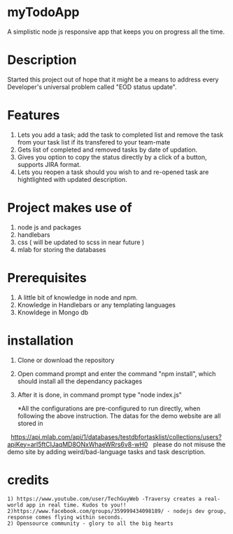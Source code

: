 # myTodoApp
A simplistic node js responsive app that keeps you on progress all the time.  

# Description
Started this project out of hope that it might be a means to address every Developer's universal problem called "EOD status update".

# Features
1) Lets you add a task; add the task to completed list and remove the task from your task list if its transfered to your team-mate
2) Gets list of completed and removed tasks by date of updation.
3) Gives you option to copy the status directly by a click of a button, supports JIRA format.
4) Lets you reopen a task should you wish to and re-opened task are hightlighted with updated description.

# Project makes use of

1) node js and packages
2) handlebars
3) css ( will be updated to scss in near future )
4) mlab for storing the databases

# Prerequisites
1) A little bit of knowledge in node and npm.
2) Knowledge in Handlebars or any templating languages
3) Knowldege in Mongo db

# installation
1) Clone or download the repository 
2) Open command prompt and enter the command "npm install", which should install all the dependancy packages
3) After it is done, in command prompt type "node index.js"

   *All the configurations are pre-configured to run directly, when following the above instruction. The datas for the demo website are all stored in 
   
   https://api.mlab.com/api/1/databases/testdbfortasklist/collections/users?apiKey=arl5ftCIJaqMD8ONxWhaeWRrs6v8-wH0
  
  please do not misuse the demo site by adding weird/bad-language tasks and task description.
  
# credits
    1) https://www.youtube.com/user/TechGuyWeb -Traversy creates a real-world app in real time. Kudos to you!!
    2)https://www.facebook.com/groups/359999434098189/ - nodejs dev group, response comes flying within seconds.
    2) Opensource community - glory to all the big hearts
  
